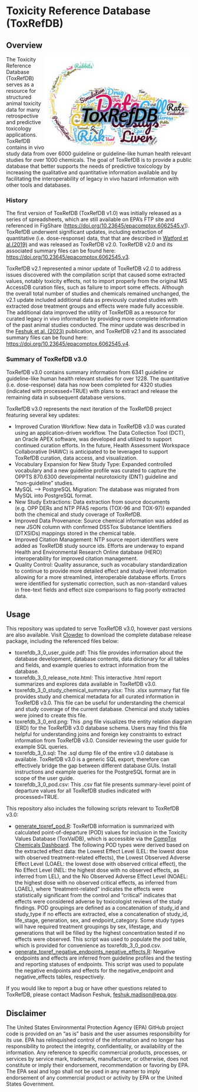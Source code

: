 
<!-- README.md is generated from README.Rmd. Please edit that file -->

# Toxicity Reference Database (ToxRefDB)

## Overview

<a href="https://www.epa.gov/comptox-tools/downloadable-computational-toxicology-data#AT"><img src="img/toxrefdb.png" width="400" align="right" /></a>

The Toxicity Reference Database (ToxRefDB) serves as a resource for
structured animal toxicity data for many retrospective and predictive
toxicology applications. ToxRefDB contains in vivo study data from over
6000 guideline or guideline-like human health relevant studies for over
1000 chemicals. The goal of ToxRefDB is to provide a public database
that better supports the needs of predictive toxicology by increasing
the qualitative and quantitative information available and by
facilitating the interoperability of legacy in vivo hazard information
with other tools and databases.

### History

The first version of ToxRefDB (ToxRefDB v1.0) was initially released as
a series of spreadsheets, which are still available on EPA’s FTP site
and referenced in FigShare
(<https://doi.org/10.23645/epacomptox.6062545.v1>). ToxRefDB underwent
significant updates, including extraction of quantitative
(i.e. dose-response) data, that that are described in [Watford et
al.(2019)](https://doi.org/10.1016/j.reprotox.2019.07.012) and was
released as ToxRefDB v2.0. ToxRefDB v2.0 and its associated summary
files can be found here:
<https://doi.org/10.23645/epacomptox.6062545.v3>.

ToxRefDB v2.1 represented a minor update of ToxRefDB v2.0 to address
issues discovered with the compilation script that caused some extracted
values, notably toxicity effects, not to import properly from the
original MS AccessDB curation files, such as failure to import some
effects. Although the overall total number of studies and chemicals
remained unchanged, the v2.1 update included additional data as
previously curated studies with extracted dose treatment groups and
effects were made fully accessible. The additional data improved the
utility of ToxRefDB as a resource for curated legacy in vivo information
by providing more complete information of the past animal studies
conducted. The minor update was described in the [Feshuk et
al. (2023)](https://www.frontiersin.org/articles/10.3389/ftox.2023.1260305/full)
publication, and ToxRefDB v2.1 and its associated summary files can be
found here: <https://doi.org/10.23645/epacomptox.6062545.v4>.

### Summary of ToxRefDB v3.0

ToxRefDB v3.0 contains summary information from 6341 guideline or
guideline-like human health relevant studies for over 1228. The
quantitative (i.e. dose-response) data has now been completed for 4320
studies (indicated with processed=TRUE) with plans to extract and
release the remaining data in subsequent database versions.

ToxRefDB v3.0 represents the next iteration of the ToxRefDB project
featuring several key updates:

-   Improved Curation Workflow: New data in ToxRefDB v3.0 was curated
    using an application-driven workflow. The Data Collection Tool
    (DCT), an Oracle APEX software, was developed and utilized to
    support continued curation efforts. In the future, Health Assessment
    Workspace Collaborative (HAWC) is anticipated to be leveraged to
    support ToxRefDB curation, data access, and visualization.
-   Vocabulary Expansion for New Study Type: Expanded controlled
    vocabulary and a new guideline profile was curated to capture the
    OPPTS 870.6300 developmental neurotoxicity (DNT) guideline and
    “non-guideline” studies.
-   MySQL –\> PostgreSQL Migration: The database was migrated from MySQL
    into PostgreSQL format.
-   New Study Extractions: Data extraction from source documents
    (e.g. OPP DERs and NTP PFAS reports (TOX-96 and TOX-97)) expanded
    both the chemical and study coverage of ToxRefDB.
-   Improved Data Provenance: Source chemical information was added as
    new JSON column with confirmed DSSTox Substance Identifiers
    (DTXSIDs) mappings stored in the chemical table.
-   Improved Citation Management: NTP source report identifiers were
    added as ToxRefDB study source ids. Efforts are underway to expand
    Health and Environmental Research Online database (HERO)
    interoperability for improved citation management.
-   Quality Control: Quality assurance, such as vocabulary
    standardization to continue to provide more detailed effect and
    study-level information allowing for a more streamlined,
    interoperable database efforts. Errors were identified for
    systematic correction, such as non-standard values in free-text
    fields and effect size comparisons to flag poorly extracted data.

## Usage

This repository was updated to serve ToxRefDB v3.0, however past
versions are also available. Visit
[Clowder](https://clowder.edap-cluster.com/datasets/61147fefe4b0856fdc65639b#folderId=6850327be4b096bca8848301)
to download the complete database release package, including the
referenced files below:

-   toxrefdb_3\_0_user_guide.pdf: This file provides information about
    the database development, database contents, data dictionary for all
    tables and fields, and example queries to extract information from
    the database.
-   toxrefdb_3\_0_release_note.html: This interactive .html report
    summarizes and explores data available in ToxRefDB v3.0.
-   toxrefdb_3\_0_study_chemical_summary.xlsx: This .xlsx summary flat
    file provides study and chemical metadata for all curated
    information in ToxRefDB v3.0. This file can be useful for
    understanding the chemical and study coverage of the current
    database. Chemical and study tables were joined to create this file.
-   toxrefdb_3\_0_erd.png: This .png file visualizes the entity relation
    diagram (ERD) for the ToxRefDB v3.0 database schema. Users may find
    this file helpful for understanding joins and foreign key
    constraints to extract information from ToxRefDB v3.0. Consider
    reviewing the user guide for example SQL queries.
-   toxrefdb_3\_0.sql: The .sql dump file of the entire v3.0 database is
    available. ToxRefDB v3.0 is a generic SQL export, therefore can
    effectively bridge the gap between different database GUIs. Install
    instructions and example queries for the PostgreSQL format are in
    scope of the user guide.
-   toxrefdb_3\_0_pod.csv: This .csv flat file presents summary-level
    point of departure values for all ToxRefDB studies indicated with
    processed=TRUE.

This repository also includes the following scripts relevant to ToxRefDB
v3.0:

-   [generate_toxref_pod.R](scripts/generate_toxref_pod.R): ToxRefDB
    information is summarized with calculated point-of-departure (POD)
    values for inclusion in the Toxicity Values Database (ToxValDB),
    which is accessible via the [CompTox Chemicals
    Dashboard](http://comptox.epa.gov/dashboard). The following POD
    types were derived based on the extracted effect data: the Lowest
    Effect Level (LEL: the lowest dose with observed treatment-related
    effects), the Lowest Observed Adverse Effect Level (LOAEL: the
    lowest dose with observed critical effect), the No Effect Level
    (NEL: the highest dose with no observed effects, as inferred from
    LEL), and the No Observed Adverse Effect Level (NOAEL: the highest
    dose with no observed critical effects, as inferred from LOAEL),
    where “treatment-related” indicates the effects were statistically
    significant from the control and “critical” indicates that effects
    were considered adverse by toxicologist reviews of the study
    findings. POD groupings are defined as a concatenation of study_id
    and study_type if no effects are extracted, else a concatenation of
    study_id, life_stage, generation, sex, and endpoint_category. Some
    study types will have required treatment groupings by sex,
    lifestage, and generations that will be filled by the highest
    concentration tested if no effects were observed. This script was
    used to populate the pod table, which is provided for convenience as
    toxrefdb_3\_0_pod.csv.
-   [generate_toxref_negative_endpoints_negative_effects.R](scripts/generate_toxref_negative_endpoints_negative_effects.R):
    Negative endpoints and effects are inferred from guideline profiles
    and the testing and reporting statuses of endpoints. This script was
    used to populate the negative endpoints and effects for the
    negative_endpoint and negative_effects tables, respectively.

If you would like to report a bug or have other questions related to
ToxRefDB, please contact Madison Feshuk, <feshuk.madison@epa.gov>.

## Disclaimer

The United States Environmental Protection Agency (EPA) GitHub project
code is provided on an “as is” basis and the user assumes responsibility
for its use. EPA has relinquished control of the information and no
longer has responsibility to protect the integrity, confidentiality, or
availability of the information. Any reference to specific commercial
products, processes, or services by service mark, trademark,
manufacturer, or otherwise, does not constitute or imply their
endorsement, recommendation or favoring by EPA. The EPA seal and logo
shall not be used in any manner to imply endorsement of any commercial
product or activity by EPA or the United States Government.
